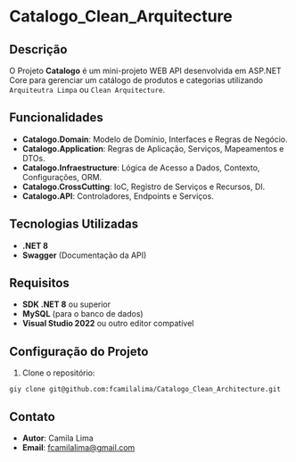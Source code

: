# Catalogo_Clean_Arquitecture

## Descrição
O Projeto **Catalogo** é um mini-projeto WEB API desenvolvida em ASP.NET Core para gerenciar um catálogo de produtos e categorias utilizando `Arquiteutra Limpa` ou `Clean Arquitecture`. 

## Funcionalidades
- **Catalogo.Domain**: Modelo de Domínio, Interfaces e Regras de Negócio.
- **Catalogo.Application**: Regras de Aplicação, Serviços, Mapeamentos e DTOs.
- **Catalogo.Infraestructure**: Lógica de Acesso a Dados, Contexto, Configurações, ORM.
- **Catalogo.CrossCutting**: IoC, Registro de Serviços e Recursos, DI.
- **Catalogo.API**: Controladores, Endpoints e Serviços.  

## Tecnologias Utilizadas
- **.NET 8**
- **Swagger** (Documentação da API)

## Requisitos
- **SDK .NET 8** ou superior
- **MySQL** (para o banco de dados)
- **Visual Studio 2022** ou outro editor compatível

## Configuração do Projeto
1. Clone o repositório:
```
giy clone git@github.com:fcamilalima/Catalogo_Clean_Architecture.git
```

## Contato
- **Autor**: Camila Lima
- **Email**: fcamilalima@gmail.com


